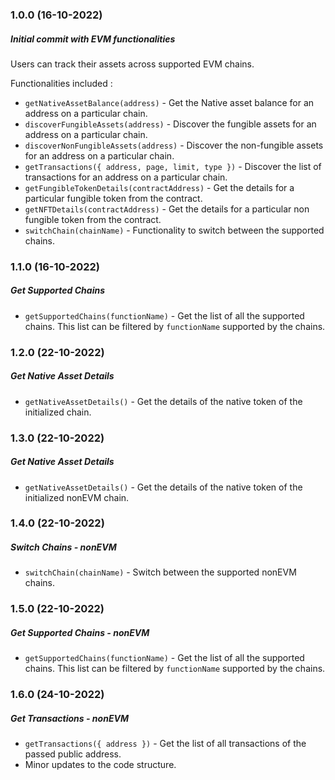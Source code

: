 ### 1.0.0 (16-10-2022)

##### Initial commit with EVM functionalities

Users can track their assets across supported EVM chains.

Functionalities included :

* `getNativeAssetBalance(address)` - Get the Native asset balance for an address on a particular chain.
* `discoverFungibleAssets(address)` - Discover the fungible assets for an address on a particular chain.
* `discoverNonFungibleAssets(address)` - Discover the non-fungible assets for an address on a particular chain.
* `getTransactions({ address, page, limit, type })` - Discover the list of transactions for an address on a particular chain.
* `getFungibleTokenDetails(contractAddress)` - Get the details for a particular fungible token from the contract.
* `getNFTDetails(contractAddress)` - Get the details for a particular non fungible token from the contract.
* `switchChain(chainName)` - Functionality to switch between the supported chains.

### 1.1.0 (16-10-2022)

##### Get Supported Chains

* `getSupportedChains(functionName)` - Get the list of all the supported chains. This list can be filtered by `functionName` supported by the chains.

### 1.2.0 (22-10-2022)

##### Get Native Asset Details

* `getNativeAssetDetails()` - Get the details of the native token of the initialized chain.

### 1.3.0 (22-10-2022)

##### Get Native Asset Details

* `getNativeAssetDetails()` - Get the details of the native token of the initialized nonEVM chain.

### 1.4.0 (22-10-2022)

##### Switch Chains - nonEVM

* `switchChain(chainName)` - Switch between the supported nonEVM chains.

### 1.5.0 (22-10-2022)

##### Get Supported Chains - nonEVM

* `getSupportedChains(functionName)` - Get the list of all the supported chains. This list can be filtered by `functionName` supported by the chains.

### 1.6.0 (24-10-2022)

##### Get Transactions - nonEVM

* `getTransactions({ address })` - Get the list of all transactions of the passed public address.
* Minor updates to the code structure.

